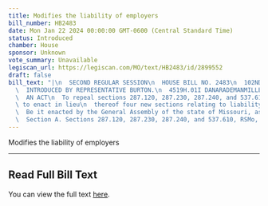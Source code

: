 ```yaml
---
title: Modifies the liability of employers
bill_number: HB2483
date: Mon Jan 22 2024 00:00:00 GMT-0600 (Central Standard Time)
status: Introduced
chamber: House
sponsor: Unknown
vote_summary: Unavailable
legiscan_url: https://legiscan.com/MO/text/HB2483/id/2899552
draft: false
bill_text: "|\n  SECOND REGULAR SESSION\n  HOUSE BILL NO. 2483\n  102ND GENERAL ASSEMBLY\n\
  \  INTRODUCED BY REPRESENTATIVE BURTON.\n  4519H.01I DANARADEMANMILLER,ChiefClerk\n\
  \  AN ACT\n  To repeal sections 287.120, 287.230, 287.240, and 537.610, RSMo, and\
  \ to enact in lieu\n  thereof four new sections relating to liability of employers.\n\
  \  Be it enacted by the General Assembly of the state of Missouri, as follows:\n\
  \  Section A. Sections 287.120, 287.230, 287.240, and 537.610, RSMo, are repealed"
---
```

Modifies the liability of employers

---

## Read Full Bill Text

You can view the full text [here](https://legiscan.com/MO/text/HB2483/id/2899552).
